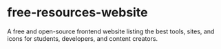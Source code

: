 # free-resources-website
A free and open-source frontend website listing the best tools, sites, and icons for students, developers, and content creators.
